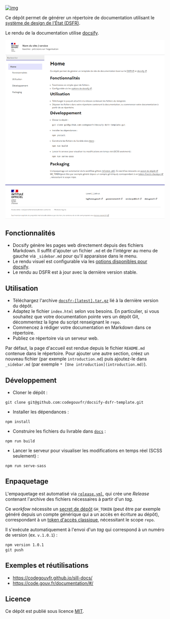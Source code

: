[![img](https://img.shields.io/badge/code.gouv.fr-publi%C3%A9-orange.svg)](https://code.gouv.fr/documentation/#/publier)

Ce dépôt permet de générer un répertoire de documentation utilisant le [système de design de l'État (DSFR)](https://www.systeme-de-design.gouv.fr).

Le rendu de la documentation utilise [docsify](https://github.com/docsifyjs/docsify).

![Screenshot of an example documentation website using this template.](docsify-dsfr-template.png)

## Fonctionnalités

- Docsify génère les pages web directement depuis des fichiers Markdown. Il suffit d'ajouter un fichier `.md` et de l'intégrer au menu de gauche via `_sidebar.md` pour qu'il apparaisse dans le menu.
- Le rendu visuel est configurable via les [options disponibles pour docsify](https://docsify.js.org/#/configuration).
- Le rendu au DSFR est à jour avec la dernière version stable.

## Utilisation

- Téléchargez l'archive [`docsfr-[latest].tar.gz`](https://github.com/codegouvfr/docsify-dsfr-template/releases/latest/) lié à la dernière version du dépôt.
- Adaptez le fichier `index.html` selon vos besoins. En particulier, si vous souhaitez que votre documentation pointe vers un dépôt Git, décommentez la ligne du script renseignant le `repo`.
- Commencez à rédiger votre documentation en Markdown dans ce répertoire.
- Publiez ce répertoire via un serveur web.

Par défaut, la page d'accueil est rendue depuis le fichier `README.md` contenue dans le répertoire. Pour ajouter une autre section, créez un nouveau fichier (par exemple `introduction.md`) puis ajoutez-le dans `_sidebar.md` (par exemple `* [Une introduction](introduction.md)`).

## Développement

- Cloner le dépôt :
```
git clone git@github.com:codegouvfr/docsify-dsfr-template.git
```
- Installer les dépendances :
```
npm install
```
- Construire les fichiers du livrable dans [`docs`](docs) :
```
npm run build
```
- Lancer le serveur pour visualiser les modifications en temps réel (SCSS seulement) :
```
npm run serve-sass
```

## Enpaquetage

L'empaquetage est automatisé via [`release.yml`](.github/workflows/release.yml), qui crée une *Release* contenant l'archive des fichiers nécessaires à partir d'un *tag*.

Ce *workfow* nécessite un [secret de dépôt](https://docs.github.com/fr/actions/security-guides/using-secrets-in-github-actions#creating-secrets-for-a-repository) `GH_TOKEN` (peut être par exemple généré depuis un compte générique qui a un accès en écriture au dépôt), correspondant à un [token d'accès classique](https://docs.github.com/fr/authentication/keeping-your-account-and-data-secure/managing-your-personal-access-tokens#cr%C3%A9ation-dun-personal-access-token-classic), nécessitant le scope `repo`.

Il s'exécute automatiquement à l'envoi d'un *tag* qui correspond à un numéro de version (ex. `v.1.0.1`) :
```
npm version 1.0.1
git push
```

## Exemples et réutilisations

- https://codegouvfr.github.io/sill-docs/
- https://code.gouv.fr/documentation/#/

## Licence

Ce dépôt est publié sous licence [MIT](LICENSE.md).

